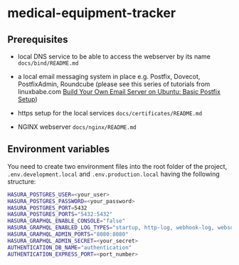 # medical-equipment-tracker

## Prerequisites

* local DNS service to be able to access the webserver by its name `docs/bind/README.md`

* a local email messaging system in place e.g. Postfix, Dovecot, PostfixAdmin, Roundcube (please see this series of tutorials from linuxbabe.com [Build Your Own Email Server on Ubuntu: Basic Postfix Setup](https://www.linuxbabe.com/mail-server/setup-basic-postfix-mail-sever-ubuntu))

* https setup for the local services `docs/certificates/README.md`

* NGINX webserver `docs/nginx/README.md`

## Environment variables

You need to create two environment files into the root folder of the project, `.env.development.local` and `.env.production.local` having the following structure:

```bash
HASURA_POSTGRES_USER=<your_user>
HASURA_POSTGRES_PASSWORD=<your_password>
HASURA_POSTGRES_PORT=5432
HASURA_POSTGRES_PORTS="5432:5432"
HASURA_GRAPHQL_ENABLE_CONSOLE="false"
HASURA_GRAPHQL_ENABLED_LOG_TYPES="startup, http-log, webhook-log, websocket-log, query-log"
HASURA_GRAPHQL_ADMIN_PORTS="8080:8080"
HASURA_GRAPHQL_ADMIN_SECRET=<your_secret>
AUTHENTICATION_DB_NAME="authentication"
AUTHENTICATION_EXPRESS_PORT=<port_number>
```